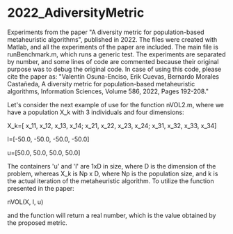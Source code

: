 # 2022_AdiversityMetric
Experiments from the paper "A diversity metric for population-based metaheuristic algorithms", published in 2022.
The files were created with Matlab, and all the experiments of the paper are included. The main file is runBenchmark.m, which runs a generic test. 
The experiments are separated by number, and some lines of code are commented because their original purpose was to debug the original code. 
In case of using this code, please cite the paper as:
"Valentín Osuna-Enciso, Erik Cuevas, Bernardo Morales Castañeda, A diversity metric for population-based metaheuristic algorithms, Information Sciences, Volume 586, 2022, Pages 192-208."

Let's consider the next example of use for the function nVOL2.m, where we have a population X_k with 3 individuals and four dimensions:

X_k=[   x_11, x_12, x_13, x_14;
      x_21, x_22, x_23, x_24;
      x_31, x_32, x_33, x_34]
      
l=[-50.0, -50.0, -50.0, -50.0]

u=[50.0, 50.0, 50.0, 50.0]

The containers 'u' and 'l' are 1xD in size, where D is the dimension of the problem, whereas X_k is Np x D, where Np is the population size, and k is the actual iteration of the metaheuristic algorithm. To utilize the function presented in the paper:

nVOL(X, l, u)

and the function will return a real number, which is the value obtained by the proposed metric.
